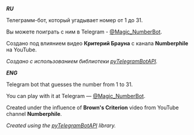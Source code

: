 _______RU_______

Телеграмм-бот, который угадывает номер от 1 до 31.

Вы можете поиграть с ним в Telegram - [@Magic_NumberBot](https://t.me/Magic_NumberBot).

Создано под влиянием видео **Критерий Брауна** с канала **Numberphile** на YouTube.

_Создано с использованием библиотеки [pyTelegramBotAPI](https://github.com/eternnoir/pyTelegramBotAPI)._

_______ENG_______

Telegram bot that guesses the number from 1 to 31. 

You can play with it at Telegram — [@Magic_NumberBot](https://t.me/Magic_NumberBot).

Created under the influence of **Brown's Criterion** video from YouTube channel **Numberphile**.

_Created using the [pyTelegramBotAPI](https://github.com/eternnoir/pyTelegramBotAPI) library._
